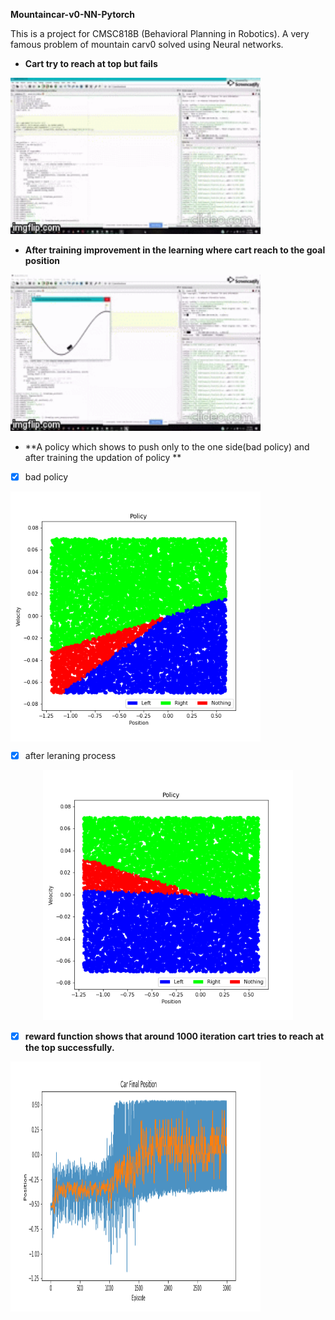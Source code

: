 **Mountaincar-v0-NN-Pytorch**

This is a project for CMSC818B (Behavioral Planning in Robotics). A very famous problem of mountain carv0 solved using Neural networks. 

- **Cart try to reach at top but fails** 


<img src="https://github.com/Godcreatebugs/Mountaincar-v0-NN-Tensorflow/blob/master/fail_gif.gif" width="400" height="250">

- **After training improvement in the learning where cart reach to the goal position**

<img src="https://github.com/Godcreatebugs/Mountaincar-v0-NN-Tensorflow/blob/master/pass_gif.gif" width="400" height="250">

- **A policy which shows to push only to the one side(bad policy) and after training the updation of policy **

- [x] bad policy

<img src="https://github.com/Godcreatebugs/Mountaincar-v0-NN-Tensorflow/blob/master/policy_results_images/Policy.png" align="center" width="400" height="400">

- [x] after leraning process

<p align="center">
<img src="https://github.com/Godcreatebugs/Mountaincar-v0-NN-Tensorflow/blob/master/policy_results_images/Policy%20-%20Modified.png" width="400" height="400">

- [x] **reward function shows that around 1000 iteration cart tries to reach at the top successfully.**

<img src="https://github.com/Godcreatebugs/Mountaincar-v0-NN-Tensorflow/blob/master/policy_results_images/Final%20Position.png" width="400" height="400">





